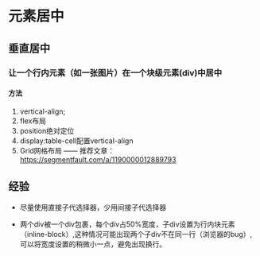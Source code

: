 # 元素居中

## 垂直居中

### 让一个行内元素（如一张图片）在一个块级元素(div)中居中

#### 方法

1. vertical-align;
2. flex布局
3. position绝对定位
4. display:table-cell配置vertical-align
5. Grid网格布局 —— 推荐文章：https://segmentfault.com/a/1190000012889793

## 经验

- 尽量使用直接子代选择器，少用间接子代选择器

- 两个div被一个div包裹，每个div占50%宽度，子div设置为行内块元素（inline-block）,这种情况可能出现两个子div不在同一行（浏览器的bug）,可以将宽度设置的稍微小一点，避免出现换行。
